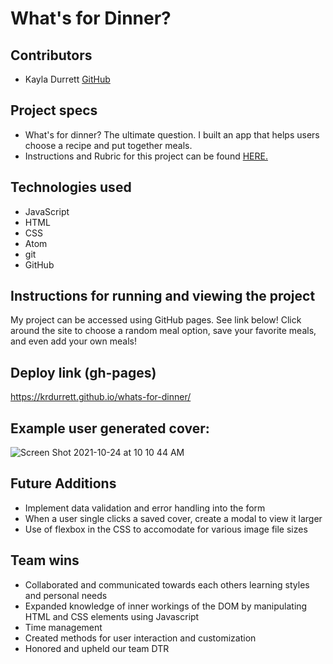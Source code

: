 # What's for Dinner?

## Contributors 

  - Kayla Durrett [GitHub](https://github.com/krdurrett)
  
## Project specs

  - What's for dinner? The ultimate question. I built an app that helps users choose a recipe and put together meals. 
  - Instructions and Rubric for this project can be found [HERE.](https://frontend.turing.edu/projects/module-1/dinner.html)

## Technologies used

  - JavaScript 
  - HTML
  - CSS
  - Atom
  - git
  - GitHub

## Instructions for running and viewing the project

  My project can be accessed using GitHub pages. See link below!
  Click around the site to choose a random meal option, save your favorite meals, and even add your own meals!
  
## Deploy link (gh-pages)

  https://krdurrett.github.io/whats-for-dinner/  
  
## Example user generated cover:

![Screen Shot 2021-10-24 at 10 10 44 AM](https://user-images.githubusercontent.com/88299275/138602703-c28e8149-67f3-4091-8cc8-336b13184292.png)

## Future Additions

 - Implement data validation and error handling into the form
 - When a user single clicks a saved cover, create a modal to view it larger
 - Use of flexbox in the CSS to accomodate for various image file sizes

## Team wins 

- Collaborated and communicated towards each others learning styles and personal needs
- Expanded knowledge of inner workings of the DOM by manipulating HTML and CSS elements using Javascript
- Time management
- Created methods for user interaction and customization
- Honored and upheld our team DTR 
